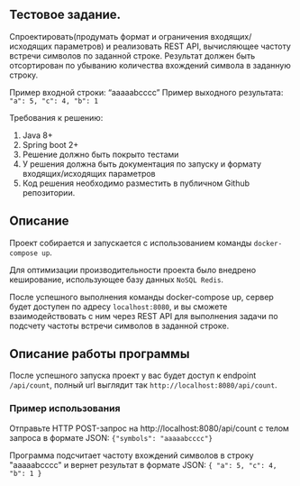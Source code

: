 ## Тестовое задание.

Спроектировать(продумать формат и ограничения входящих/исходящих параметров) и реализовать REST API, вычисляющее частоту
встречи символов по заданной строке. Результат должен быть отсортирован по убыванию количества вхождений символа в
заданную строку.

Пример входной строки: “aaaaabcccc”
Пример выходного результата: `"a": 5, "c": 4, "b": 1`

Требования к решению:

1) Java 8+
2) Spring boot 2+
3) Решение должно быть покрыто тестами
4) У решения должна быть документация по запуску и формату входящих/исходящих параметров
5) Код решения необходимо разместить в публичном Github репозитории.

## Описание

Проект собирается и запускается с использованием команды `docker-compose up`.

Для оптимизации производительности проекта было внедрено кеширование, использующее базу данных `NoSQL Redis`.

После успешного выполнения команды docker-compose up, сервер будет доступен по адресу `localhost:8080`, и вы сможете
взаимодействовать с ним через REST API для выполнения задачи по подсчету частоты встречи символов в заданной строке.

## Описание работы программы

После успешного запуска проект у вас будет доступ к endpoint `/api/count`, полный url выглядит
так `http://localhost:8080/api/count`.

### Пример использования

Отправьте HTTP POST-запрос на http://localhost:8080/api/count с телом запроса в формате
JSON: `{"symbols": "aaaaabcccc"}`

Программа подсчитает частоту вхождений символов в строку "aaaaabcccc" и вернет результат в формате JSON: `{
"a": 5,
"c": 4,
"b": 1
}
`
